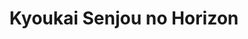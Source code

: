--- 
title: "Kyoukai Senjou no Horizon"
publishdate: "2019-6-25T16:48:46+02:00"
src: "https://365manga.net/manga/kyoukai-senjou-no-horizon"
image: "https://data.365manga.net/images/thumbnails/15945-kyoukai-senjou-no-horizon.jpg"
description: "In the far future, humans abandon the devastated Earth and move to the upper world 'Tenjo'. But Tenjo and the law of causation collapse by a war and humans returns to the Earth, which has turns into an inhabitable planet except for Shinshu area. Shinshu is too small to accommodate all the humans, so they duplicate the area and create 'Juso Sekai'. In order to rebuild Tenjo and the law…"
---